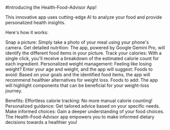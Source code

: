 #Introducing the Health-Food-Advisor App!

This innovative app uses cutting-edge AI to analyze your food and provide personalized health insights.

Here's how it works:

Snap a picture: Simply take a photo of your meal using your phone's camera.
Get detailed nutrition: The app, powered by Google Gemini Pro, will identify the different food items in your picture.
Track your calories: With a single click, you'll receive a breakdown of the estimated calorie count for each ingredient.
Personalized weight management: Feeling like losing weight? Enter your age and weight, and the app will suggest:
Foods to avoid: Based on your goals and the identified food items, the app will recommend healthier alternatives for weight loss.
Foods to add: The app will highlight components that can be beneficial for your weight-loss journey.

Benefits:
Effortless calorie tracking: No more manual calorie counting!
Personalized guidance: Get tailored advice based on your specific needs.
Make informed choices: Gain a deeper understanding of your food choices.
The Health-Food-Advisor app empowers you to make informed dietary decisions towards a healthier you!
